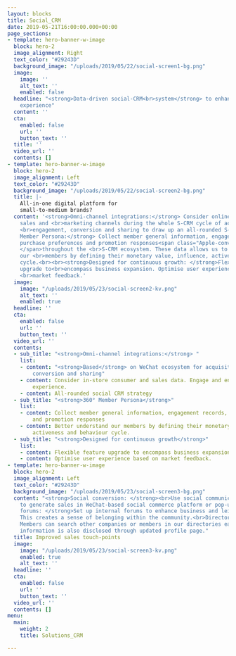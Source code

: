 ```yaml
---
layout: blocks
title: Social_CRM
date: 2019-05-21T16:00:00.000+00:00
page_sections:
- template: hero-banner-w-image
  block: hero-2
  image_alignment: Right
  text_color: "#29243D"
  background_image: "/uploads/2019/05/22/social-screen1-bg.png"
  image:
    image: ''
    alt_text: ''
    enabled: false
  headline: "<strong>Data-driven social-CRM<br>system</strong> to enhance<br>customer
    experience"
  content: ''
  cta:
    enabled: false
    url: ''
    button_text: ''
  title: ''
  video_url: ''
  contents: []
- template: hero-banner-w-image
  block: hero-2
  image_alignment: Left
  text_color: "#29243D"
  background_image: "/uploads/2019/05/22/social-screen2-bg.png"
  title: |-
    All-in-one digital platform for
    small-to-medium brands?
  content: '<strong>Omni-channel integrations:</strong> Consider online and office
    sales and <br>marketing channels during the whole S-CRM cycle of acquisition,
    <br>engagement, conversion and sharing to draw up an all-rounded S-CRM strategy.<br><br><strong>360°
    Member Persona:</strong> Collect member general information, engagement <br>records,
    purchase preferences and promotion responses<span class="Apple-converted-space">
    </span>throughout the <br>S-CRM ecosystem. These data allows us to better understand
    our <br>members by defining their monetary value, influence, activeness and behaviour
    cycle.<br><br><strong>Designed for continuous growth: </strong>Flexible for feature
    upgrade to<br>encompass business expansion. Optimise user experience based on
    <br>market feedback.'
  image:
    image: "/uploads/2019/05/23/social-screen2-kv.png"
    alt_text: ''
    enabled: true
  headline: ''
  cta:
    enabled: false
    url: ''
    button_text: ''
  video_url: ''
  contents:
  - sub_title: "<strong>Omni-channel integrations:</strong> "
    list:
    - content: "<strong>Based</strong> on WeChat ecosystem for acquisition, engagement,
        conversion and sharing"
    - content: Consider in-store consumer and sales data. Engage and enhance offline
        experience.
    - content: All-rounded social CRM strategy
  - sub_title: "<strong>360° Member Persona</strong>"
    list:
    - content: Collect member general information, engagement records, purchase preferences
        and promotion responses
    - content: Better understand our members by defining their monetary value, influence,
        activeness and behaviour cycle.
  - sub_title: "<strong>Designed for continuous growth</strong>"
    list:
    - content: Flexible feature upgrade to encompass business expansion.
    - content: Optimise user experience based on market feedback.
- template: hero-banner-w-image
  block: hero-2
  image_alignment: Left
  text_color: "#29243D"
  background_image: "/uploads/2019/05/23/social-screen3-bg.png"
  content: "<strong>Social conversion: </strong><br>Use social communication buzz
    to generate sales in WeChat-based social commerce platform or pop-up stores.<br><br><strong>Discussion
    forums: </strong>Set up internal forums to enhance business and leisure communications.
    This creates a sense of belonging within the community.<br>Directory and profile:
    Members can search other companies or members in our directories easily. Business
    information is also disclosed through updated profile page."
  title: Improved sales touch-points
  image:
    image: "/uploads/2019/05/23/social-screen3-kv.png"
    enabled: true
    alt_text: ''
  headline: ''
  cta:
    enabled: false
    url: ''
    button_text: ''
  video_url: ''
  contents: []
menu:
  main:
    weight: 2
    title: Solutions_CRM

---
```

